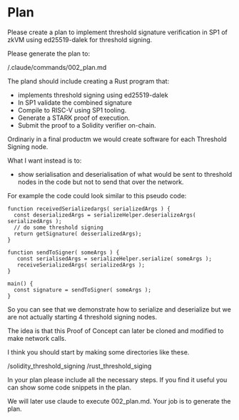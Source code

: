 # Plan

Please create a plan to implement threshold signature verification in SP1 of zkVM using ed25519-dalek for threshold signing.

Please generate the plan to:

<project-dir>/.claude/commands/002_plan.md

The pland should include creating a Rust program that:

* implements threshold signing using ed25519-dalek
* In SP1 validate the combined signature
* Compile to RISC-V using SP1 tooling.
* Generate a STARK proof of execution.
* Submit the proof to a Solidity verifier on-chain.

Ordinariy in a final productm we would create software for each Threshold Signing node.

What I want instead is to:

* show serialisation and deserialisation of what would be sent to threshold nodes in the code but not to send that over the network.

For example the code could look similar to this pseudo code:

```
function receivedSerializedargs( serializedArgs ) {
  const deserializedArgs = serializeHelper.deserializeArgs( serializedArgs );
  // do some threshold signing
  return getSignature( desserializedArgs);
}

function sendToSigner( someArgs ) {
   const serialisedArgs = serializeHelper.serialize( someArgs );
   receiveSerializedArgs( serializedArgs );
}

main() {
  const signature = sendToSigner( someArgs );
}
```

So you can see that we demonstrate how to serialize and deserialize but we are not actually starting 4 threshold signing nodes.

The idea is that this Proof of Concept can later be cloned and modified to make network calls.

I think you should start by making some directories like these.

<project-dir>/solidity_threshold_signing
<project-dir>/rust_threshold_siging

In your plan please include all the necessary steps.  If you find it useful you can show some code snippets in the plan.

We will later use claude to execute 002_plan.md.  Your job is to generate the plan.




